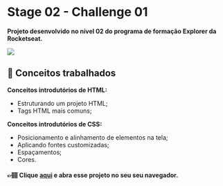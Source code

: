 # Stage 02 - Challenge 01

**Projeto desenvolvido no nível 02 do programa de formação Explorer da Rocketseat.**

<img align="center" src="./preview.png"/>

## 📝 **Conceitos trabalhados**



**Conceitos introdutórios de HTML:**
- Estruturando um projeto HTML;
- Tags HTML mais comuns;

**Conceitos introdutórios de CSS:**
- Posicionamento e alinhamento de elementos na tela;
- Aplicando fontes customizadas;
- Espaçamentos;
- Cores.

#### 👉🏽 Clique **[aqui](https://eduardofariasdev.github.io/stage02-challenge01/)** e abra esse projeto no seu seu navegador.

